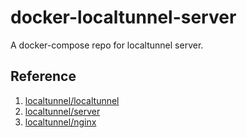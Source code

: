 # docker-localtunnel-server

A docker-compose repo for localtunnel server.

## Reference

1. [localtunnel/localtunnel](https://github.com/localtunnel/localtunnel)
1. [localtunnel/server](https://github.com/localtunnel/server)
1. [localtunnel/nginx](https://github.com/localtunnel/nginx)